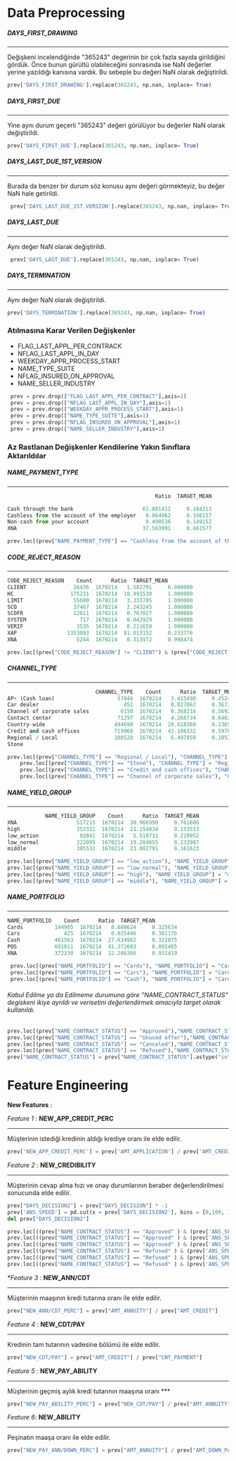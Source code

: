 # Data Preprocessing



##### DAYS_FIRST_DRAWING

------

Değişkeni incelendiğinde "365243" degerinin bir çok fazla sayıda girildiğini gördük. Önce bunun gürültü olabileceğini sonrasında ise NaN değerler yerine yazıldığı kanısına vardık. Bu sebeple bu değeri NaN olarak değiştirildi.

```python
prev['DAYS_FIRST_DRAWING'].replace(365243, np.nan, inplace= True)
```



##### DAYS_FIRST_DUE

------

Yine aynı durum geçerli "365243" değeri görülüyor bu değerler NaN olarak değiştirildi.

```python
prev['DAYS_FIRST_DUE'].replace(365243, np.nan, inplace= True)
```



##### DAYS_LAST_DUE_1ST_VERSION

------

Burada da benzer bir durum söz konusu aynı değeri görmekteyiz, bu değer NaN hale getirildi.

```python
 prev['DAYS_LAST_DUE_1ST_VERSION'].replace(365243, np.nan, inplace= True)
```



##### DAYS_LAST_DUE

------

Aynı değer NaN olarak değiştirildi.

```python
 prev['DAYS_LAST_DUE'].replace(365243, np.nan, inplace= True)
```



##### DAYS_TERMINATION

------

Aynı değer NaN olarak değiştirildi.

```python
prev['DAYS_TERMINATION'].replace(365243, np.nan, inplace= True)
```



### Atılmasına Karar Verilen Değişkenler 

- FLAG_LAST_APPL_PER_CONTRACK
- NFLAG_LAST_APPL_IN_DAY
- WEEKDAY_APPR_PROCESS_START
- NAME_TYPE_SUITE
- NFLAG_INSURED_ON_APPROVAL
- NAME_SELLER_INDUSTRY



```python
 prev = prev.drop(["FLAG_LAST_APPL_PER_CONTRACT"],axis=1)
 prev = prev.drop(["NFLAG_LAST_APPL_IN_DAY"],axis=1)
 prev = prev.drop(["WEEKDAY_APPR_PROCESS_START"],axis=1)
 prev = prev.drop(["NAME_TYPE_SUITE"],axis=1)
 prev = prev.drop(["NFLAG_INSURED_ON_APPROVAL"],axis=1)
 prev = prev.drop(["NAME_SELLER_INDUSTRY"],axis=1)
```



### Az Rastlanan Değişkenler Kendilerine Yakın Sınıflara Aktarıldılar

##### NAME_PAYMENT_TYPE

------



```python
                                               Ratio  TARGET_MEAN  

Cash through the bank                      61.881412     0.184313  
Cashless from the account of the employer   0.064962     0.198157  
Non-cash from your account                  0.490536     0.149152  
XNA                                        37.563091     0.661577  
```

```python
prev.loc[(prev["NAME_PAYMENT_TYPE"] == "Cashless from the account of the employer"), "NAME_PAYMENT_TYPE"] = "Cash through the bank "
```



##### CODE_REJECT_REASON

------



```python
CODE_REJECT_REASON    Count      Ratio  TARGET_MEAN
CLIENT               26436  1670214   1.582791     0.000000
HC                  175231  1670214  10.491530     1.000000
LIMIT                55680  1670214   3.333705     1.000000
SCO                  37467  1670214   2.243245     1.000000
SCOFR                12811  1670214   0.767027     1.000000
SYSTEM                 717  1670214   0.042929     1.000000
VERIF                 3535  1670214   0.211650     1.000000
XAP                1353093  1670214  81.013152     0.233776
XNA                   5244  1670214   0.313972     0.998474
```

```python
prev.loc[(prev["CODE_REJECT_REASON"] != "CLIENT") & (prev["CODE_REJECT_REASON"] != "XAP"), "CODE_REJECT_REASON"] = "HC"
```



##### CHANNEL_TYPE

------



```python
                            CHANNEL_TYPE    Count      Ratio  TARGET_MEAN
AP+ (Cash loan)                    57046  1670214   3.415490     0.452442
Car dealer                           452  1670214   0.027062     0.367257
Channel of corporate sales          6150  1670214   0.368216     0.569268
Contact center                     71297  1670214   4.268734     0.646268
Country-wide                      494690  1670214  29.618360     0.136538
Credit and cash offices           719968  1670214  43.106332     0.597836
Regional / Local                  108528  1670214   6.497850     0.105236
Stone      
```

```python
prev.loc[(prev["CHANNEL_TYPE"] == "Regional / Local"), "CHANNEL_TYPE"] = "Regional / Local / Stone"
    prev.loc[(prev["CHANNEL_TYPE"] == "Stone"), "CHANNEL_TYPE"] = "Regional / Local / Stone"   
    prev.loc[(prev["CHANNEL_TYPE"] == "Credit and cash offices"), "CHANNEL_TYPE"] = "Credit and cash offices / Channel"
    prev.loc[(prev["CHANNEL_TYPE"] == "Channel of corporate sales"), "CHANNEL_TYPE"] = "Credit and cash offices / Channel"
```



##### NAME_YIELD_GROUP

------



```python
            NAME_YIELD_GROUP    Count      Ratio  TARGET_MEAN
XNA                   517215  1670214  30.966990     0.761606
high                  353331  1670214  21.154834     0.153513
low_action             92041  1670214   5.510731     0.229952
low_normal            322095  1670214  19.284655     0.233987
middle                385532  1670214  23.082791     0.161623
```

```python
prev.loc[(prev["NAME_YIELD_GROUP"] == "low_action"), "NAME_YIELD_GROUP" ] = "low"
prev.loc[(prev["NAME_YIELD_GROUP"] == "low_normal"), "NAME_YIELD_GROUP"] = "low"
prev.loc[(prev["NAME_YIELD_GROUP"] == "high"), "NAME_YIELD_GROUP"] = "mid/high"
prev.loc[(prev["NAME_YIELD_GROUP"] == "middle"), "NAME_YIELD_GROUP"] = "mid/high"
```



##### NAME_PORTFOLIO

------



```python
NAME_PORTFOLIO    Count      Ratio  TARGET_MEAN
Cards          144985  1670214   8.680624     0.325634
Cars              425  1670214   0.025446     0.381176
Cash           461563  1670214  27.634962     0.322875
POS            691011  1670214  41.372603     0.092465
XNA            372230  1670214  22.286366     0.931419
```

```python
 prev.loc[(prev["NAME_PORTFOLIO"] == "Cards"), "NAME_PORTFOLIO"] = "Cards/Car/Cash"
 prev.loc[(prev["NAME_PORTFOLIO"] == "Cars"), "NAME_PORTFOLIO"] = "Cards/Car/Cash"
 prev.loc[(prev["NAME_PORTFOLIO"] == "Cash"), "NAME_PORTFOLIO"] = "Cards/Car/Cash"
```



###### Kabul Edilme ya da Edilmeme durumuna göre "NAME_CONTRACT_STATUS" degiskeni ikiye ayrıldı ve verisetini değerlendirmek amacıyla target olarak kullanıldı.

```python
prev.loc[(prev["NAME_CONTRACT_STATUS"] == "Approved"),"NAME_CONTRACT_STATUS"] = 0
prev.loc[(prev["NAME_CONTRACT_STATUS"] == "Unused offer"),"NAME_CONTRACT_STATUS"] = 0
prev.loc[(prev["NAME_CONTRACT_STATUS"] == "Canceled"),"NAME_CONTRACT_STATUS"] = 1
prev.loc[(prev["NAME_CONTRACT_STATUS"] == "Refused"),"NAME_CONTRACT_STATUS"] = 1
prev["NAME_CONTRACT_STATUS"] = prev["NAME_CONTRACT_STATUS"].astype("int")
```





# Feature Engineering



**New Features** : 

*Feature 1* : **NEW_APP_CREDIT_PERC**

------

Müşterinin istediği kredinin aldığı krediye oranı ile elde edilir.

```python
prev['NEW_APP_CREDIT_PERC'] = prev['AMT_APPLICATION'] / prev['AMT_CREDIT']
```



*Feature 2* : **NEW_CREDIBILITY**

------

Müşterinin cevap alma hızı ve onay durumlarının beraber değerlendirilmesi sonucunda elde edilir.

```python
prev["DAYS_DECISION2"] = prev["DAYS_DECISION"] * -1
prev['ANS_SPEED'] = pd.cut(x = prev['DAYS_DECISION2'], bins = [0,100, 700, 3000], labels = ["Fast", "Normal", "Late"])
del prev["DAYS_DECISION2"]

prev.loc[((prev["NAME_CONTRACT_STATUS"] == "Approved" ) & (prev['ANS_SPEED'] == "Fast")),"NEW_CREDIBILITY"] = 5 #hızlı ve olumlu onay alanlar 
prev.loc[((prev["NAME_CONTRACT_STATUS"] == "Approved" ) & (prev['ANS_SPEED'] == "Normal")),"NEW_CREDIBILITY"] = 4 #normal ve olumlu onay alanlar 
prev.loc[((prev["NAME_CONTRACT_STATUS"] == "Approved" ) & (prev['ANS_SPEED'] == "Late")),"NEW_CREDIBILITY"] = 3 #yavaş ve olumlu onay alanlar 
prev.loc[((prev["NAME_CONTRACT_STATUS"] == "Refused" ) & (prev['ANS_SPEED'] == "Late")),"NEW_CREDIBILITY"] = 2  #yavaş ve olumsuz onay alanlar 
prev.loc[((prev["NAME_CONTRACT_STATUS"] == "Refused" ) & (prev['ANS_SPEED'] == "Normal")),"NEW_CREDIBILITY"] = 1  #normal ve olumsuz onay alanlar 
prev.loc[((prev["NAME_CONTRACT_STATUS"] == "Refused" ) & (prev['ANS_SPEED'] == "Fast")),"NEW_CREDIBILITY"] = 0  #hızlı ve olumsuz onay alanlar 
```



**Feature 3* : **NEW_ANN/CDT**

------

Müşterinin maaşının kredi tutarına oranı ile elde edilir.

```python
prev["NEW_ANN/CDT_PERC"] = prev["AMT_ANNUITY"] / prev["AMT_CREDIT"]
```



*Feature 4* : **NEW_CDT/PAY**

------

Kredinin tam tutarının vadesine bölümü ile elde edilir.

```python
prev["NEW_CDT/PAY"] = prev["AMT_CREDIT"] / prev["CNT_PAYMENT"]
```



*Feature 5* : **NEW_PAY_ABILITY**

------

Müşterinin geçmiş aylık kredi tutarının maaşına oranı     ***

```python
prev["NEW_PAY_ABILITY_PERC"] = prev["NEW_CDT/PAY"] / prev["AMT_ANNUITY"] 
```



*Feature 6*:  **NEW_ABILITY**

------

Peşinatın maaşa oranı ile elde edilir.

```python
prev["NEW_PAY_ANN/DOWN_PERC"] = prev["AMT_ANNUITY"] / prev["AMT_DOWN_PAYMENT"]
```

